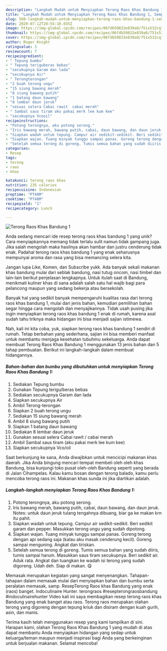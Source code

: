 ```yaml
---
description: "Langkah Mudah untuk Menyiapkan Terong Raos Khas Bandung 1, Sempurna"
title: "Langkah Mudah untuk Menyiapkan Terong Raos Khas Bandung 1, Sempurna"
slug: 560-langkah-mudah-untuk-menyiapkan-terong-raos-khas-bandung-1-sempurna
date: 2020-07-12T20:55:10.035Z
image: https://img-global.cpcdn.com/recipes/06fdb59832e839a0/751x532cq70/terong-raos-khas-bandung-1-foto-resep-utama.jpg
thumbnail: https://img-global.cpcdn.com/recipes/06fdb59832e839a0/751x532cq70/terong-raos-khas-bandung-1-foto-resep-utama.jpg
cover: https://img-global.cpcdn.com/recipes/06fdb59832e839a0/751x532cq70/terong-raos-khas-bandung-1-foto-resep-utama.jpg
author: Roger Knight
ratingvalue: 3
reviewcount: 7
recipeingredient:
- " Tepung bumbu"
- " Tepung teriguberas bebas"
- "secukupnya Garam dan lada"
- "secukupnya Air"
- " Terongterongan"
- "2 buah terong ungu"
- "15 siung bawang merah"
- "8 siung bawang putih"
- "1 batang daun bawang"
- "8 lembar daun jeruk"
- "sesuai selera Cabai rawit  cabai merah"
- " Sambal saus tiram aku pakai merk lee kum kee"
- "secukupnya Vcooil"
recipeinstructions:
- "Potong terongnya, aku potong serong."
- "Iris bawang merah, bawang putih, cabai, daun bawang, dan daun jeruk. Notes: untuk daun jeruk tulang tengahnya dibuang, biar ga ke makan krn itu pahit."
- "Siapkan wadah untuk tepung. Campur air sedikit-sedikit. Beri sedikit garam dan pepper. Masukkan terong ungu yang sudah dipotong."
- "Siapkan wajan. Tuang minyak tunggu sampai panas. Goreng terong dengan api sedang saja (kalau aku masak cenderung kecil). Goreng sampai menguning. Angkat dan tiriskan."
- "Setelah semua terong di goreng. Tumis semua bahan yang sudah diiris, tumis sampai harum. Masukkan saus tiram secukupnya. Beri sedikit air. Aduk rata. Angkat dan tuangkan ke wadah isi terong yang sudah digoreng. Udah deh. Siap di makan. 😋"
categories:
- Resep
tags:
- terong
- raos
- khas

katakunci: terong raos khas 
nutrition: 235 calories
recipecuisine: Indonesian
preptime: "PT40M"
cooktime: "PT48M"
recipeyield: "1"
recipecategory: Lunch

---
```



![Terong Raos Khas Bandung 1](https://img-global.cpcdn.com/recipes/06fdb59832e839a0/751x532cq70/terong-raos-khas-bandung-1-foto-resep-utama.jpg)

Anda sedang mencari ide resep terong raos khas bandung 1 yang unik? Cara menyiapkannya memang tidak terlalu sulit namun tidak gampang juga. Jika salah mengolah maka hasilnya akan hambar dan justru cenderung tidak enak. Padahal terong raos khas bandung 1 yang enak seharusnya mempunyai aroma dan rasa yang bisa memancing selera kita.

Jangan lupa Like, Komen, dan Subscribe yukk. Ada banyak sekali makanan khas bandung mulai dari seblak bandung, nasi tutug oncom, nasi timbel dan lain-lain berikut penjelasan lengkapnya. Untuk itulah saat di Bandung, menikmati kuliner khas di sana adalah salah satu hal wajib bagi para pelancong maupun yang sedang bekerja atau bersekolah.

Banyak hal yang sedikit banyak mempengaruhi kualitas rasa dari terong raos khas bandung 1, mulai dari jenis bahan, kemudian pemilihan bahan segar hingga cara mengolah dan menyajikannya. Tidak usah pusing jika ingin menyiapkan terong raos khas bandung 1 enak di rumah, karena asal sudah tahu triknya maka hidangan ini bisa menjadi sajian istimewa.


Nah, kali ini kita coba, yuk, siapkan terong raos khas bandung 1 sendiri di rumah. Tetap berbahan yang sederhana, sajian ini bisa memberi manfaat untuk membantu menjaga kesehatan tubuhmu sekeluarga. Anda dapat membuat Terong Raos Khas Bandung 1 menggunakan 13 jenis bahan dan 5 tahap pembuatan. Berikut ini langkah-langkah dalam membuat hidangannya.

<!--inarticleads1-->

##### Bahan-bahan dan bumbu yang dibutuhkan untuk menyiapkan Terong Raos Khas Bandung 1:

1. Sediakan  Tepung bumbu
1. Gunakan  Tepung terigu/beras bebas
1. Sediakan secukupnya Garam dan lada
1. Siapkan secukupnya Air
1. Ambil  Terong-terongan
1. Siapkan 2 buah terong ungu
1. Sediakan 15 siung bawang merah
1. Ambil 8 siung bawang putih
1. Siapkan 1 batang daun bawang
1. Sediakan 8 lembar daun jeruk
1. Gunakan sesuai selera Cabai rawit / cabai merah
1. Ambil  Sambal saus tiram (aku pakai merk lee kum kee)
1. Siapkan secukupnya Vco/oil


Saat berkunjung ke sana, Anda diwajibkan untuk mencicipi makanan khas daerah. Jika Anda bingung mencari tempat membeli oleh oleh khas Bandung, bisa kunjungi toko pusat oleh-oleh Bandung seperti yang berada di Jalan Cihampelas. Kalau kamu bosan dengan terong balado, kamu perlu mencoba terong raos ini. Makanan khas sunda ini jika diartikan adalah. 

<!--inarticleads2-->

##### Langkah-langkah menyiapkan Terong Raos Khas Bandung 1:

1. Potong terongnya, aku potong serong.
1. Iris bawang merah, bawang putih, cabai, daun bawang, dan daun jeruk. Notes: untuk daun jeruk tulang tengahnya dibuang, biar ga ke makan krn itu pahit.
1. Siapkan wadah untuk tepung. Campur air sedikit-sedikit. Beri sedikit garam dan pepper. Masukkan terong ungu yang sudah dipotong.
1. Siapkan wajan. Tuang minyak tunggu sampai panas. Goreng terong dengan api sedang saja (kalau aku masak cenderung kecil). Goreng sampai menguning. Angkat dan tiriskan.
1. Setelah semua terong di goreng. Tumis semua bahan yang sudah diiris, tumis sampai harum. Masukkan saus tiram secukupnya. Beri sedikit air. Aduk rata. Angkat dan tuangkan ke wadah isi terong yang sudah digoreng. Udah deh. Siap di makan. 😋


Memasak merupakan kegiatan yang sangat menyenangkan. Tahapan-tahapan dalam memasak mulai dari menyiapkan bahan dan bumbu serta peralatan memasak, samp. ResepTerong Raos khas Bandung yang enak (raos) banget. Indoculinaire Hunter. terongraos #resepterongraosbandung #indoculinairehunter Video kali ini saya membagikan resep terong raos khas Bandung yang enak banget atau raos. Terong raos merupakan olahan terong yang digoreng dengan tepung kriuk dan disiram dengan kuah gurih, asin, dan manis. 

Terima kasih telah menggunakan resep yang kami tampilkan di sini. Harapan kami, olahan Terong Raos Khas Bandung 1 yang mudah di atas dapat membantu Anda menyiapkan hidangan yang sedap untuk keluarga/teman maupun menjadi inspirasi bagi Anda yang berkeinginan untuk berjualan makanan. Selamat mencoba!
